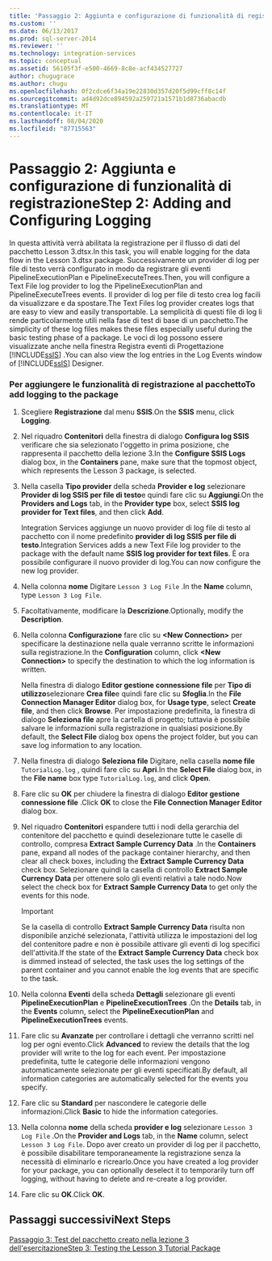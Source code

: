 ```yaml
---
title: 'Passaggio 2: Aggiunta e configurazione di funzionalità di registrazione | Microsoft Docs'
ms.custom: ''
ms.date: 06/13/2017
ms.prod: sql-server-2014
ms.reviewer: ''
ms.technology: integration-services
ms.topic: conceptual
ms.assetid: 56105f3f-e500-4669-8c8e-acf434527727
author: chugugrace
ms.author: chugu
ms.openlocfilehash: 0f2cdce6f34a19e22830d357d20f5d99cff8c14f
ms.sourcegitcommit: ad4d92dce894592a259721a1571b1d8736abacdb
ms.translationtype: MT
ms.contentlocale: it-IT
ms.lasthandoff: 08/04/2020
ms.locfileid: "87715563"
---
```

# <a name="step-2-adding-and-configuring-logging"></a><span data-ttu-id="e5010-102">Passaggio 2: Aggiunta e configurazione di funzionalità di registrazione</span><span class="sxs-lookup"><span data-stu-id="e5010-102">Step 2: Adding and Configuring Logging</span></span>
  <span data-ttu-id="e5010-103">In questa attività verrà abilitata la registrazione per il flusso di dati del pacchetto Lesson 3.dtsx.</span><span class="sxs-lookup"><span data-stu-id="e5010-103">In this task, you will enable logging for the data flow in the Lesson 3.dtsx package.</span></span> <span data-ttu-id="e5010-104">Successivamente un provider di log per file di testo verrà configurato in modo da registrare gli eventi PipelineExecutionPlan e PipelineExecuteTrees.</span><span class="sxs-lookup"><span data-stu-id="e5010-104">Then, you will configure a Text File log provider to log the PipelineExecutionPlan and PipelineExecuteTrees events.</span></span> <span data-ttu-id="e5010-105">Il provider di log per file di testo crea log facili da visualizzare e da spostare.</span><span class="sxs-lookup"><span data-stu-id="e5010-105">The Text Files log provider creates logs that are easy to view and easily transportable.</span></span> <span data-ttu-id="e5010-106">La semplicità di questi file di log li rende particolarmente utili nella fase di test di base di un pacchetto.</span><span class="sxs-lookup"><span data-stu-id="e5010-106">The simplicity of these log files makes these files especially useful during the basic testing phase of a package.</span></span> <span data-ttu-id="e5010-107">Le voci di log possono essere visualizzate anche nella finestra Registra eventi di Progettazione [!INCLUDE[ssIS](../includes/ssis-md.md)] .</span><span class="sxs-lookup"><span data-stu-id="e5010-107">You can also view the log entries in the Log Events window of [!INCLUDE[ssIS](../includes/ssis-md.md)] Designer.</span></span>  
  
### <a name="to-add-logging-to-the-package"></a><span data-ttu-id="e5010-108">Per aggiungere le funzionalità di registrazione al pacchetto</span><span class="sxs-lookup"><span data-stu-id="e5010-108">To add logging to the package</span></span>  
  
1.  <span data-ttu-id="e5010-109">Scegliere **Registrazione** dal menu **SSIS**.</span><span class="sxs-lookup"><span data-stu-id="e5010-109">On the **SSIS** menu, click **Logging**.</span></span>  
  
2.  <span data-ttu-id="e5010-110">Nel riquadro **Contenitori** della finestra di dialogo **Configura log SSIS** verificare che sia selezionato l'oggetto in prima posizione, che rappresenta il pacchetto della lezione 3.</span><span class="sxs-lookup"><span data-stu-id="e5010-110">In the **Configure SSIS Logs** dialog box, in the **Containers** pane, make sure that the topmost object, which represents the Lesson 3 package, is selected.</span></span>  
  
3.  <span data-ttu-id="e5010-111">Nella casella **Tipo provider** della scheda **Provider e log** selezionare **Provider di log SSIS per file di testo**e quindi fare clic su **Aggiungi**.</span><span class="sxs-lookup"><span data-stu-id="e5010-111">On the **Providers and Logs** tab, in the **Provider type** box, select **SSIS log provider for Text files**, and then click **Add**.</span></span>  
  
     <span data-ttu-id="e5010-112">Integration Services aggiunge un nuovo provider di log file di testo al pacchetto con il nome predefinito **provider di log SSIS per file di testo**.</span><span class="sxs-lookup"><span data-stu-id="e5010-112">Integration Services adds a new Text File log provider to the package with the default name **SSIS log provider for text files**.</span></span> <span data-ttu-id="e5010-113">È ora possibile configurare il nuovo provider di log.</span><span class="sxs-lookup"><span data-stu-id="e5010-113">You can now configure the new log provider.</span></span>  
  
4.  <span data-ttu-id="e5010-114">Nella colonna **nome** Digitare `Lesson 3 Log File` .</span><span class="sxs-lookup"><span data-stu-id="e5010-114">In the **Name** column, type `Lesson 3 Log File`.</span></span>  
  
5.  <span data-ttu-id="e5010-115">Facoltativamente, modificare la **Descrizione**.</span><span class="sxs-lookup"><span data-stu-id="e5010-115">Optionally, modify the **Description**.</span></span>  
  
6.  <span data-ttu-id="e5010-116">Nella colonna **Configurazione** fare clic su **\<New Connection>** per specificare la destinazione nella quale verranno scritte le informazioni sulla registrazione.</span><span class="sxs-lookup"><span data-stu-id="e5010-116">In the **Configuration** column, click **\<New Connection>** to specify the destination to which the log information is written.</span></span>  
  
     <span data-ttu-id="e5010-117">Nella finestra di dialogo **Editor gestione connessione file** per **Tipo di utilizzo**selezionare **Crea file**e quindi fare clic su **Sfoglia**.</span><span class="sxs-lookup"><span data-stu-id="e5010-117">In the **File Connection Manager Editor** dialog box, for **Usage type**, select **Create file**, and then click **Browse**.</span></span> <span data-ttu-id="e5010-118">Per impostazione predefinita, la finestra di dialogo **Seleziona file** apre la cartella di progetto; tuttavia è possibile salvare le informazioni sulla registrazione in qualsiasi posizione.</span><span class="sxs-lookup"><span data-stu-id="e5010-118">By default, the **Select File** dialog box opens the project folder, but you can save log information to any location.</span></span>  
  
7.  <span data-ttu-id="e5010-119">Nella finestra di dialogo **Seleziona file** Digitare, nella casella **nome file** `TutorialLog.log` , quindi fare clic su **Apri**.</span><span class="sxs-lookup"><span data-stu-id="e5010-119">In the **Select File** dialog box, in the **File name** box type `TutorialLog.log`, and click **Open**.</span></span>  
  
8.  <span data-ttu-id="e5010-120">Fare clic su **OK** per chiudere la finestra di dialogo **Editor gestione connessione file** .</span><span class="sxs-lookup"><span data-stu-id="e5010-120">Click **OK** to close the **File Connection Manager Editor** dialog box.</span></span>  
  
9. <span data-ttu-id="e5010-121">Nel riquadro **Contenitori** espandere tutti i nodi della gerarchia del contenitore del pacchetto e quindi deselezionare tutte le caselle di controllo, compresa **Extract Sample Currency Data** .</span><span class="sxs-lookup"><span data-stu-id="e5010-121">In the **Containers** pane, expand all nodes of the package container hierarchy, and then clear all check boxes, including the **Extract Sample Currency Data** check box.</span></span> <span data-ttu-id="e5010-122">Selezionare quindi la casella di controllo **Extract Sample Currency Data** per ottenere solo gli eventi relativi a tale nodo.</span><span class="sxs-lookup"><span data-stu-id="e5010-122">Now select the check box for **Extract Sample Currency Data** to get only the events for this node.</span></span>  
  
    > [!IMPORTANT]  
    >  <span data-ttu-id="e5010-123"> Se la casella di controllo **Extract Sample Currency Data** risulta non disponibile anziché selezionata, l'attività utilizza le impostazioni del log del contenitore padre e non è possibile attivare gli eventi di log specifici dell'attività.</span><span class="sxs-lookup"><span data-stu-id="e5010-123">If the state of the **Extract Sample Currency Data** check box is dimmed instead of selected, the task uses the log settings of the parent container and you cannot enable the log events that are specific to the task.</span></span>  
  
10. <span data-ttu-id="e5010-124">Nella colonna **Eventi** della scheda **Dettagli** selezionare gli eventi **PipelineExecutionPlan** e **PipelineExecutionTrees** .</span><span class="sxs-lookup"><span data-stu-id="e5010-124">On the **Details** tab, in the **Events** column, select the **PipelineExecutionPlan** and **PipelineExecutionTrees** events.</span></span>  
  
11. <span data-ttu-id="e5010-125">Fare clic su **Avanzate** per controllare i dettagli che verranno scritti nel log per ogni evento.</span><span class="sxs-lookup"><span data-stu-id="e5010-125">Click **Advanced** to review the details that the log provider will write to the log for each event.</span></span> <span data-ttu-id="e5010-126">Per impostazione predefinita, tutte le categorie delle informazioni vengono automaticamente selezionate per gli eventi specificati.</span><span class="sxs-lookup"><span data-stu-id="e5010-126">By default, all information categories are automatically selected for the events you specify.</span></span>  
  
12. <span data-ttu-id="e5010-127">Fare clic su **Standard** per nascondere le categorie delle informazioni.</span><span class="sxs-lookup"><span data-stu-id="e5010-127">Click **Basic** to hide the information categories.</span></span>  
  
13. <span data-ttu-id="e5010-128">Nella colonna **nome** della scheda **provider e log** selezionare `Lesson 3 Log File` .</span><span class="sxs-lookup"><span data-stu-id="e5010-128">On the **Provider and Logs** tab, in the **Name** column, select `Lesson 3 Log File`.</span></span> <span data-ttu-id="e5010-129">Dopo aver creato un provider di log per il pacchetto, è possibile disabilitare temporaneamente la registrazione senza la necessità di eliminarlo e ricrearlo.</span><span class="sxs-lookup"><span data-stu-id="e5010-129">Once you have created a log provider for your package, you can optionally deselect it to temporarily turn off logging, without having to delete and re-create a log provider.</span></span>  
  
14. <span data-ttu-id="e5010-130">Fare clic su **OK**.</span><span class="sxs-lookup"><span data-stu-id="e5010-130">Click **OK**.</span></span>  
  
## <a name="next-steps"></a><span data-ttu-id="e5010-131">Passaggi successivi</span><span class="sxs-lookup"><span data-stu-id="e5010-131">Next Steps</span></span>  
 [<span data-ttu-id="e5010-132">Passaggio 3: Test del pacchetto creato nella lezione 3 dell'esercitazione</span><span class="sxs-lookup"><span data-stu-id="e5010-132">Step 3: Testing the Lesson 3 Tutorial Package</span></span>](../integration-services/lesson-3-3-testing-the-lesson-3-tutorial-package.md)  
  
  
